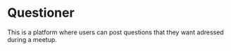 # Questioner
This is a platform where users can post questions that they want adressed during a meetup.
